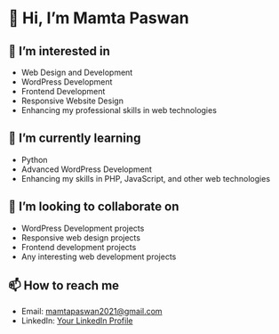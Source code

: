 # 👋 Hi, I’m Mamta Paswan

## 👀 I’m interested in
- Web Design and Development
- WordPress Development
- Frontend Development
- Responsive Website Design
- Enhancing my professional skills in web technologies

## 🌱 I’m currently learning
- Python
- Advanced WordPress Development
- Enhancing my skills in PHP, JavaScript, and other web technologies

## 💞️ I’m looking to collaborate on
- WordPress Development projects
- Responsive web design projects
- Frontend development projects
- Any interesting web development projects

## 📫 How to reach me
- Email: mamtapaswan2021@gmail.com
- LinkedIn: [Your LinkedIn Profile](#)

<!---
codermamtapaswan/codermamtapaswan is a ✨ special ✨ repository because its `README.md` (this file) appears on your GitHub profile.
You can click the Preview link to take a look at your changes.
--->
